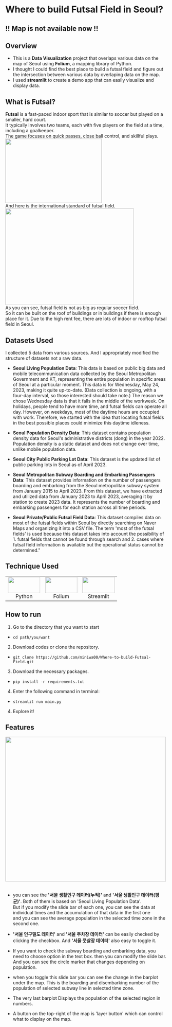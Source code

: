 # Where to build Futsal Field in Seoul?
## !! Map is not available now !!
## Overview
- This is a **Data Visualization** project that overlaps various data on the map of Seoul using **Folium**, a mapping library of Python.  
- I thought I could find the best place to build a futsal field and figure out the intersection between various data by overlaping data on the map.
- I used **streamlit** to create a demo app that can easily visualize and display data.

  
## What is Futsal?
**Futsal** is a fast-paced indoor sport that is similar to soccer but played on a smaller, hard court.   
It typically involves two teams, each with five players on the field at a time, including a goalkeeper.   
The game focuses on quick passes, close ball control, and skillful plays.     
<img src="https://github.com/miniwa00/Where-to-build-Futsal-Field/assets/47784464/0a95b61b-89c5-4a67-a063-18fa1b234989" width=300, height=200/>  
And here is the international standard of futsal field.  
<img src="https://github.com/miniwa00/Where-to-build-Futsal-Field/assets/47784464/097458c4-2eff-4bf5-9232-68ccb03d9b1d" width=400, height=300/>  
As you can see, futsal field is not as big as regular soccer field.   
So it can be built on the roof of buildings or in buildings if there is enough place for it.
Due to the high rent fee, there are lots of indoor or rooftop futsal field in Seoul.  
## Datasets Used
I collected 5 data from various sources. And I appropriately modified the structure of datasets not a raw data. 

- **Seoul Living Population Data**: This data is based on public big data and mobile telecommunication data collected by the Seoul Metropolitan Government and KT, representing the entire population in specific areas of Seoul at a particular moment. This data is for Wednesday, May 24, 2023, making it quite up-to-date. (Data collection is ongoing, with a four-day interval, so those interested should take note.)
The reason we chose Wednesday data is that it falls in the middle of the workweek. On holidays, people tend to have more time, and futsal fields can operate all day. However, on weekdays, most of the daytime hours are occupied with work. Therefore, we started with the idea that locating futsal fields in the best possible places could minimize this daytime idleness.

- **Seoul Population Density Data**: This dataset contains population density data for Seoul's administrative districts (dong) in the year 2022. Population density is a static dataset and does not change over time, unlike mobile population data.

- **Seoul City Public Parking Lot Data**: This dataset is the updated list of public parking lots in Seoul as of April 2023.

- **Seoul Metropolitan Subway Boarding and Embarking Passengers Data**: This dataset provides information on the number of passengers boarding and embarking from the Seoul metropolitan subway system from January 2015 to April 2023. From this dataset, we have extracted and utilized data from January 2023 to April 2023, averaging it by station to create 2023 data. It represents the number of boarding and embarking passengers for each station across all time periods.

- **Seoul Private/Public Futsal Field Data**: This dataset compiles data on most of the futsal fields within Seoul by directly searching on Naver Maps and organizing it into a CSV file. The term 'most of the futsal fields' is used because this dataset takes into account the possibility of 1. futsal fields that cannot be found through search and 2. cases where futsal field information is available but the operational status cannot be determined."

## Technique Used
<table>
<tbody>
    <tr>
        <td>
            <div align="center"><img src="https://github.com/miniwa00/Urban-Sport-Field-Keyword-Analysis/assets/47784464/f8ac5984-af72-4233-9045-08df71a7cbf4" width="100" height="50"/> 
            <br>Python</br></div>
        </td>
        <td>
            <div align="center"><img src="https://github.com/miniwa00/Where-to-build-Futsal-Field/assets/47784464/44ed302d-42a0-409e-b600-75fdf17f5f23" width="100" height="50"/> 
        <br>Folium</br></div>
        </td>
        <td>
            <div align="center"><img src="https://github.com/miniwa00/Where-to-build-Futsal-Field/assets/47784464/416bb3a3-53e2-42b6-a022-563845fca3dc" width="100" height="50"/> 
            <br>Streamlit</br></div>
        </td>
</tbody>
</table>

## How to run
1. Go to the directory that you want to start
  - `cd path/you/want`

2. Download codes or clone the repository.
  - `git clone https://github.com/miniwa00/Where-to-build-Futsal-Field.git`

3. Download the necessary packages.
  - `pip install -r requirements.txt`

4. Enter the following command in terminal:
  - `streamlit run main.py`

4. Explore it!

## Features
<img src="https://github.com/miniwa00/Where-to-build-Futsal-Field/assets/47784464/6d675c77-d2d0-404b-a2e6-6b1820412d7d" width=500, height=450/>      

<br>
<br>

- you can see the **'서을 생활인구 데이터(누적)'** and **'서울 생활인구 데이터(평균)'**. Both of them is based on 'Seoul Living Population Data'.  
But if you modify the slide bar of each one, you can see the data at individual times and the accumulation of that data in the first one  
and you can see the average population in the selected time zone in the second one.

- **'서울 인구밀도 데이터'** and **'서울 주차장 데이터'** can be easily checked by clicking the checkbox.
  And **'서울 풋살장 데이터'** also easy to toggle it.

- If you want to check the subway boarding and embarking data, you need to choose option in the text box.
  then you can modify the slide bar.
  And you can see the circle marker that changes depending on population.

- when you toggle this slide bar you can see the change in the barplot under the map.
  This is the boarding and disembarking number of the population of selected subway line in selected time zone.

- The very last barplot Displays the population of the selected region in numbers.

- A button on the top-right of the map is 'layer button' which can control what to display on the map.